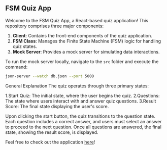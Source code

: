 ## FSM Quiz App

Welcome to the FSM Quiz App, a React-based quiz application! This repository comprises three major components:

1. **Client**: Contains the front-end components of the quiz application.
2. **FSM Class**: Manages the Finite State Machine (FSM) logic for handling quiz states.
3. **Mock Server**: Provides a mock server for simulating data interactions.

To run the mock server locally, navigate to the `src` folder and execute the command:

```bash
json-server --watch db.json --port 5000
```

General Explanation
The quiz operates through three primary states:

1.Start Quiz: The initial state, where the user begins the quiz.
2.Questions: The state where users interact with and answer quiz questions.
3.Result Score: The final state displaying the user's score.

Upon clicking the start button, the quiz transitions to the question state. Each question includes a correct answer, and users must select an answer to proceed to the next question. Once all questions are answered, the final state, showing the result score, is displayed.

Feel free to check out the application [here](https://adihillel.github.io/fsm-project/)!
